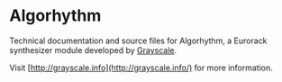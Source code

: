 Algorhythm
=======

Technical documentation and source files for Algorhythm, a Eurorack synthesizer module developed by [Grayscale](http://grayscale.info/).

Visit [http://grayscale.info](http://grayscale.info/) for more information.